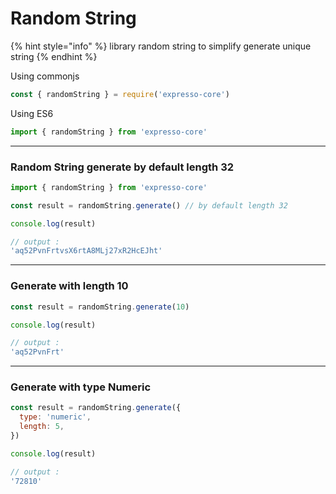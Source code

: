 # Random String

{% hint style="info" %}
library random string to simplify generate unique string
{% endhint %}

Using commonjs

```javascript
const { randomString } = require('expresso-core')
```

Using ES6

```javascript
import { randomString } from 'expresso-core'
```

***

### Random String generate by default length 32

```javascript
import { randomString } from 'expresso-core'

const result = randomString.generate() // by default length 32

console.log(result)

// output :
'aq52PvnFrtvsX6rtA8MLj27xR2HcEJht'
```

***

### Generate with length 10

```javascript
const result = randomString.generate(10)

console.log(result)

// output :
'aq52PvnFrt'
```

***

### Generate with type **Numeric**

```javascript
const result = randomString.generate({
  type: 'numeric',
  length: 5,
})

console.log(result)

// output :
'72810'
```
